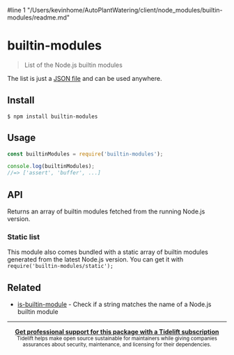 #line 1 "/Users/kevinhome/AutoPlantWatering/client/node_modules/builtin-modules/readme.md"
# builtin-modules

> List of the Node.js builtin modules

The list is just a [JSON file](builtin-modules.json) and can be used anywhere.

## Install

```
$ npm install builtin-modules
```

## Usage

```js
const builtinModules = require('builtin-modules');

console.log(builtinModules);
//=> ['assert', 'buffer', ...]
```

## API

Returns an array of builtin modules fetched from the running Node.js version.

### Static list

This module also comes bundled with a static array of builtin modules generated from the latest Node.js version. You can get it with `require('builtin-modules/static');`

## Related

- [is-builtin-module](https://github.com/sindresorhus/is-builtin-module) - Check if a string matches the name of a Node.js builtin module

---

<div align="center">
	<b>
		<a href="https://tidelift.com/subscription/pkg/npm-builtin-modules?utm_source=npm-builtin-modules&utm_medium=referral&utm_campaign=readme">Get professional support for this package with a Tidelift subscription</a>
	</b>
	<br>
	<sub>
		Tidelift helps make open source sustainable for maintainers while giving companies<br>assurances about security, maintenance, and licensing for their dependencies.
	</sub>
</div>
